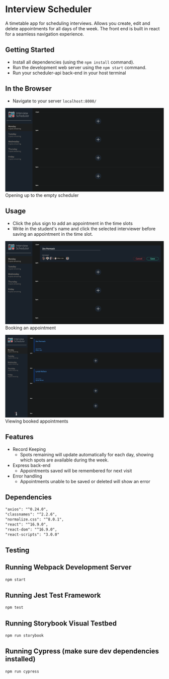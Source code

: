 # Interview Scheduler

A timetable app for scheduling interviews. Allows you create, edit and delete appointments for all days of the week.
The front end is built in react for a seamless navigation experience.

## Getting Started

- Install all dependencies (using the `npm install` command).
- Run the development web server using the `npm start` command.
- Run your scheduler-api back-end in your host terminal

## In the Browser
- Navigate to your server `localhost:8000/`


!["Empty Scheduler"](https://github.com/rewpt/scheduler/blob/master/docs/EmptyAppointments.png?raw=true)
Opening up to the empty scheduler

## Usage
- Click the plus sign to add an appointment in the time slots
- Write in the student's name and click the selected interviewer before saving an appointment in the time slot.

!["Booking Appointment"](https://github.com/rewpt/scheduler/blob/master/docs/BookingAppt.png?raw=true)
Booking an appointment

!["Viewing appointments"](https://github.com/rewpt/scheduler/blob/master/docs/BookedAppts.png?raw=true)
Viewing booked appointments

## Features
- Record Keeping
  - Spots remaining will update automatically for each day, showing which spots are available during the week.
- Express back-end
  - Appointments saved will be remembered for next visit
- Error handling
  - Appointments unable to be saved or deleted will show an error


## Dependencies
  
    "axios": "^0.24.0",
    "classnames": "^2.2.6",
    "normalize.css": "^8.0.1",
    "react": "^16.9.0",
    "react-dom": "^16.9.0",
    "react-scripts": "3.0.0"


## Testing

## Running Webpack Development Server

```sh
npm start
```

## Running Jest Test Framework

```sh
npm test
```

## Running Storybook Visual Testbed

```sh
npm run storybook
```

## Running Cypress (make sure dev dependencies installed)

```sh
npm run cypress
```